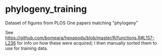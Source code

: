 # phylogeny_training
Dataset of figures from PLOS One papers matching "phylogeny"

See https://github.com/bomeara/hexapods/blob/master/R/functions.R#L157-L236 for info on how these were acquired; I then manually sorted them to use for training data.
